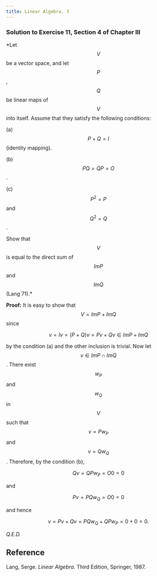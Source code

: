 ```yaml
---
title: Linear Algebra, 3
---
```


### Solution to Exercise 11, Section 4 of Chapter III

*Let $$V$$ be a vector space, and let $$P$$, $$Q$$ be linear maps of $$V$$ into itself. Assume that they satisfy the following conditions:

  (a) $$P + Q = I$$ (identity mapping).

  (b) $$PQ = QP = O$$.

  (c) $$P^2 = P$$ and $$Q^2 = Q$$.

Show that $$V$$ is equal to the direct sum of $$Im P$$ and $$Im Q$$ (Lang 71).*

**Proof:** It is easy to show that $$V = Im P + Im Q$$ since

$$v = Iv = (P + Q)v = Pv + Qv \in Im P + Im Q$$

by the condition (a) and the other inclusion is trivial. Now let $$v \in Im P \cap Im Q$$. There exist $$w_P$$ and $$w_Q$$ in $$V$$ such that $$v = Pw_P$$ and $$v = Qw_Q$$. Therefore, by the condition (b),

$$Qv = QPw_P = O0 = 0$$

and

$$Pv = PQw_Q = O0 = 0$$

and hence

$$v = Pv + Qv = PQw_Q + QPw_P = 0 + 0 = 0\text{.}$$

*Q.E.D.*

## Reference

Lang, Serge. *Linear Algebra*. Third Edition, Springer, 1987.
